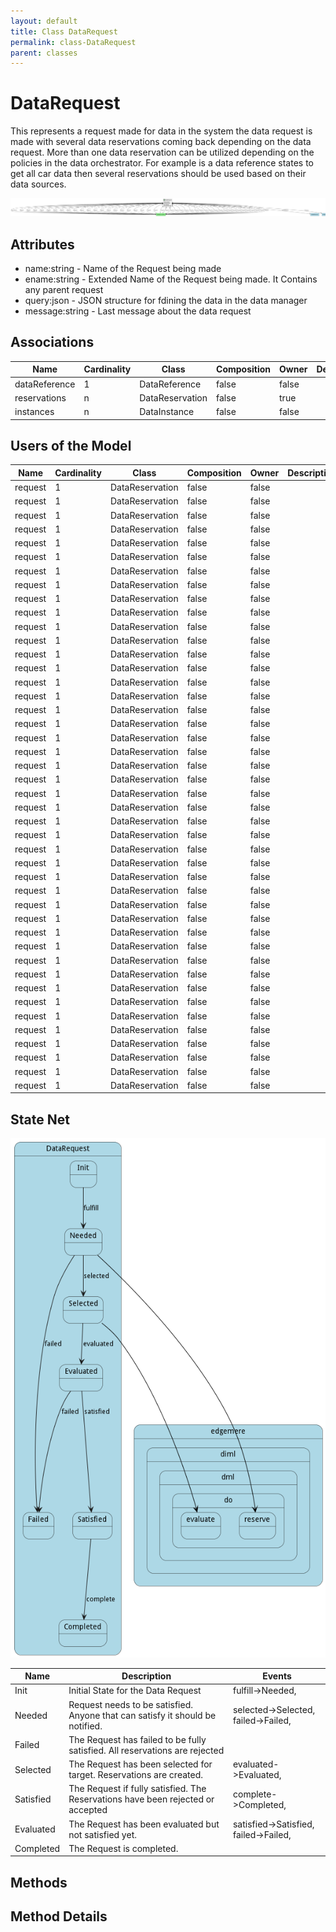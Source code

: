 ```yaml
---
layout: default
title: Class DataRequest
permalink: class-DataRequest
parent: classes
---
```


# DataRequest

This represents a request made for data in the system the data request is made with several data reservations coming back depending on the data request. More than one data reservation can be utilized depending on the policies in the data orchestrator. For example is a data reference states to get all car data then several reservations should  be used based on their data sources.

![Logical Diagram](./logical.png)

## Attributes

* name:string - Name of the Request being made
* ename:string - Extended Name of the Request being made. It Contains any parent request
* query:json - JSON structure for fdining the data in the data manager
* message:string - Last message about the data request


## Associations

| Name | Cardinality | Class | Composition | Owner | Description |
| --- | --- | --- | --- | --- | --- |
| dataReference | 1 | DataReference | false | false |  |
| reservations | n | DataReservation | false | true |  |
| instances | n | DataInstance | false | false |  |


## Users of the Model

| Name | Cardinality | Class | Composition | Owner | Description |
| --- | --- | --- | --- | --- | --- |
| request | 1 | DataReservation | false | false |  |
| request | 1 | DataReservation | false | false |  |
| request | 1 | DataReservation | false | false |  |
| request | 1 | DataReservation | false | false |  |
| request | 1 | DataReservation | false | false |  |
| request | 1 | DataReservation | false | false |  |
| request | 1 | DataReservation | false | false |  |
| request | 1 | DataReservation | false | false |  |
| request | 1 | DataReservation | false | false |  |
| request | 1 | DataReservation | false | false |  |
| request | 1 | DataReservation | false | false |  |
| request | 1 | DataReservation | false | false |  |
| request | 1 | DataReservation | false | false |  |
| request | 1 | DataReservation | false | false |  |
| request | 1 | DataReservation | false | false |  |
| request | 1 | DataReservation | false | false |  |
| request | 1 | DataReservation | false | false |  |
| request | 1 | DataReservation | false | false |  |
| request | 1 | DataReservation | false | false |  |
| request | 1 | DataReservation | false | false |  |
| request | 1 | DataReservation | false | false |  |
| request | 1 | DataReservation | false | false |  |
| request | 1 | DataReservation | false | false |  |
| request | 1 | DataReservation | false | false |  |
| request | 1 | DataReservation | false | false |  |
| request | 1 | DataReservation | false | false |  |
| request | 1 | DataReservation | false | false |  |
| request | 1 | DataReservation | false | false |  |
| request | 1 | DataReservation | false | false |  |
| request | 1 | DataReservation | false | false |  |
| request | 1 | DataReservation | false | false |  |
| request | 1 | DataReservation | false | false |  |
| request | 1 | DataReservation | false | false |  |
| request | 1 | DataReservation | false | false |  |
| request | 1 | DataReservation | false | false |  |
| request | 1 | DataReservation | false | false |  |
| request | 1 | DataReservation | false | false |  |
| request | 1 | DataReservation | false | false |  |
| request | 1 | DataReservation | false | false |  |
| request | 1 | DataReservation | false | false |  |
| request | 1 | DataReservation | false | false |  |
| request | 1 | DataReservation | false | false |  |
| request | 1 | DataReservation | false | false |  |
| request | 1 | DataReservation | false | false |  |



## State Net
![State Net Diagram](./statenet.png)

| Name | Description | Events |
| --- | --- | --- |
| Init | Initial State for the Data Request | fulfill-&gt;Needed,  |
| Needed | Request needs to be satisfied. Anyone that can satisfy it should be notified. | selected-&gt;Selected, failed-&gt;Failed,  |
| Failed | The Request has failed to be fully satisfied. All reservations are rejected |  |
| Selected | The Request has been selected for target. Reservations are created. | evaluated-&gt;Evaluated,  |
| Satisfied | The Request if fully satisfied. The Reservations have been rejected or accepted | complete-&gt;Completed,  |
| Evaluated | The Request has been evaluated but not satisfied yet. | satisfied-&gt;Satisfied, failed-&gt;Failed,  |
| Completed | The Request is completed. |  |



## Methods


<h2>Method Details</h2>
    

